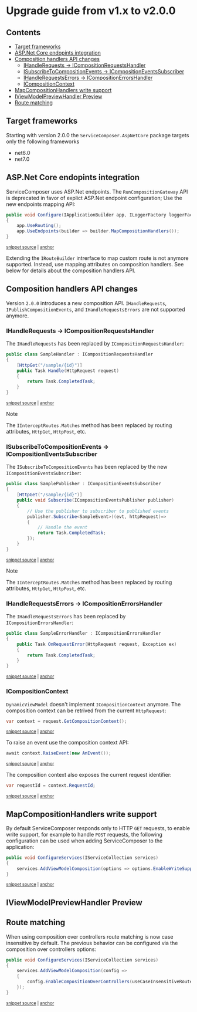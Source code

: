 # Upgrade guide from v1.x to v2.0.0

<!-- toc -->
## Contents

  * [Target frameworks](#target-frameworks)
  * [ASP.Net Core endopints integration](#aspnet-core-endopints-integration)
  * [Composition handlers API changes](#composition-handlers-api-changes)
    * [IHandleRequests -> ICompositionRequestsHandler](#ihandlerequests---icompositionrequestshandler)
    * [ISubscribeToCompositionEvents -> ICompositionEventsSubscriber](#isubscribetocompositionevents---icompositioneventssubscriber)
    * [IHandleRequestsErrors -> ICompositionErrorsHandler](#ihandlerequestserrors---icompositionerrorshandler)
    * [ICompositionContext](#icompositioncontext)
  * [MapCompositionHandlers write support](#mapcompositionhandlers-write-support)
  * [IViewModelPreviewHandler Preview](#iviewmodelpreviewhandler-preview)
  * [Route matching](#route-matching)<!-- endToc -->

## Target frameworks

Starting with version 2.0.0 the `ServiceComposer.AspNetCore` package targets only the following frameworks

- net6.0
- net7.0

## ASP.Net Core endopints integration

ServiceComposer uses ASP.Net endpoints. The `RunCompositionGateway` API is deprecated in favor of explict ASP.Net endpoint configuration; Use the new endpoints mapping API:

<!-- snippet: run-composition-gateway-deprecation -->
<a id='snippet-run-composition-gateway-deprecation'></a>
```cs
public void Configure(IApplicationBuilder app, ILoggerFactory loggerFactory)
{
    app.UseRouting();
    app.UseEndpoints(builder => builder.MapCompositionHandlers());
}
```
<sup><a href='/src/Snippets/UpgradeGuides/1.x-to-2.0/UpgradeGuide.cs#L16-L22' title='Snippet source file'>snippet source</a> | <a href='#snippet-run-composition-gateway-deprecation' title='Start of snippet'>anchor</a></sup>
<!-- endSnippet -->

Extending the `IRouteBuilder` intrerface to map custom route is not anymore supported. Instead, use mapping attributes on composition handlers. See below for details about the composition handlers API.

## Composition handlers API changes

Version `2.0.0` introduces a new composition API. `IHandleRequests`, `IPublishCompositionEvents`, and `IHandleRequestsErrors` are not supported anymore.

### IHandleRequests -> ICompositionRequestsHandler

The `IHandleRequests` has been replaced by `ICompositionRequestsHandler`:

<!-- snippet: composition-handler-api -->
<a id='snippet-composition-handler-api'></a>
```cs
public class SampleHandler : ICompositionRequestsHandler
{
    [HttpGet("/sample/{id}")]
    public Task Handle(HttpRequest request)
    {
        return Task.CompletedTask;
    }
}
```
<sup><a href='/src/Snippets/UpgradeGuides/1.x-to-2.0/UpgradeGuide.cs#L38-L47' title='Snippet source file'>snippet source</a> | <a href='#snippet-composition-handler-api' title='Start of snippet'>anchor</a></sup>
<!-- endSnippet -->

> [!NOTE]
> The `IInterceptRoutes.Matches` method has been replaced by routing attributes, `HttpGet`, `HttpPost`, etc.

### ISubscribeToCompositionEvents -> ICompositionEventsSubscriber

The `ISubscribeToCompositionEvents` has been replaced by the new `ICompositionEventsSubscriber`:

<!-- snippet: composition-event-subscriber-api -->
<a id='snippet-composition-event-subscriber-api'></a>
```cs
public class SamplePublisher : ICompositionEventsSubscriber
{
    [HttpGet("/sample/{id}")]
    public void Subscribe(ICompositionEventsPublisher publisher)
    {
        // Use the publisher to subscriber to published events
        publisher.Subscribe<SampleEvent>((evt, httpRequest)=>
        {
            // Handle the event
            return Task.CompletedTask;
        });
    }
}
```
<sup><a href='/src/Snippets/UpgradeGuides/1.x-to-2.0/UpgradeGuide.cs#L51-L65' title='Snippet source file'>snippet source</a> | <a href='#snippet-composition-event-subscriber-api' title='Start of snippet'>anchor</a></sup>
<!-- endSnippet -->

> [!NOTE]
> The `IInterceptRoutes.Matches`  method has been replaced by routing attributes, `HttpGet`, `HttpPost`, etc.

### IHandleRequestsErrors -> ICompositionErrorsHandler

The `IHandleRequestsErrors` has been replaced by `ICompositionErrorsHandler`:

<!-- snippet: composition-errors-handler-api -->
<a id='snippet-composition-errors-handler-api'></a>
```cs
public class SampleErrorHandler : ICompositionErrorsHandler
{
    public Task OnRequestError(HttpRequest request, Exception ex)
    {
        return Task.CompletedTask;
    }
}
```
<sup><a href='/src/Snippets/UpgradeGuides/1.x-to-2.0/UpgradeGuide.cs#L67-L75' title='Snippet source file'>snippet source</a> | <a href='#snippet-composition-errors-handler-api' title='Start of snippet'>anchor</a></sup>
<!-- endSnippet -->

### ICompositionContext

`DynamicViewModel` doesn't implement `ICompositionContext` anymore. The composition context can be retrived from the current `HttpRequest`:

<!-- snippet: composition-context-api-get-context -->
<a id='snippet-composition-context-api-get-context'></a>
```cs
var context = request.GetCompositionContext();
```
<sup><a href='/src/Snippets/UpgradeGuides/1.x-to-2.0/UpgradeGuide.cs#L94-L96' title='Snippet source file'>snippet source</a> | <a href='#snippet-composition-context-api-get-context' title='Start of snippet'>anchor</a></sup>
<!-- endSnippet -->

To raise an event use the composition context API:

<!-- snippet: composition-context-api-raise-event -->
<a id='snippet-composition-context-api-raise-event'></a>
```cs
await context.RaiseEvent(new AnEvent());
```
<sup><a href='/src/Snippets/UpgradeGuides/1.x-to-2.0/UpgradeGuide.cs#L98-L100' title='Snippet source file'>snippet source</a> | <a href='#snippet-composition-context-api-raise-event' title='Start of snippet'>anchor</a></sup>
<!-- endSnippet -->

The composition context also exposes the current request identifier:

<!-- snippet: composition-context-api-get-request-id -->
<a id='snippet-composition-context-api-get-request-id'></a>
```cs
var requestId = context.RequestId;
```
<sup><a href='/src/Snippets/UpgradeGuides/1.x-to-2.0/UpgradeGuide.cs#L102-L104' title='Snippet source file'>snippet source</a> | <a href='#snippet-composition-context-api-get-request-id' title='Start of snippet'>anchor</a></sup>
<!-- endSnippet -->

## MapCompositionHandlers write support

By default ServiceComposer responds only to HTTP `GET` requests, to enable write support, for example to handle `POST` requests, the following configuration can be used when adding ServiceComposer to the application:

<!-- snippet: enable-write-support -->
<a id='snippet-enable-write-support'></a>
```cs
public void ConfigureServices(IServiceCollection services)
{
    services.AddViewModelComposition(options => options.EnableWriteSupport());
}
```
<sup><a href='/src/Snippets/WriteSupport/EnableWriteSupport.cs#L9-L14' title='Snippet source file'>snippet source</a> | <a href='#snippet-enable-write-support' title='Start of snippet'>anchor</a></sup>
<!-- endSnippet -->

## IViewModelPreviewHandler Preview

## Route matching

When using composition over controllers route matching is now case insensitive by default. The previous behavior can be configured via the composition over controllers options:

<!-- snippet: composition-over-controllers-case-sensitive -->
<a id='snippet-composition-over-controllers-case-sensitive'></a>
```cs
public void ConfigureServices(IServiceCollection services)
{
    services.AddViewModelComposition(config =>
    {
        config.EnableCompositionOverControllers(useCaseInsensitiveRouteMatching: false);
    });
}
```
<sup><a href='/src/Snippets/UpgradeGuides/1.x-to-2.0/UpgradeGuide.cs#L27-L35' title='Snippet source file'>snippet source</a> | <a href='#snippet-composition-over-controllers-case-sensitive' title='Start of snippet'>anchor</a></sup>
<!-- endSnippet -->
